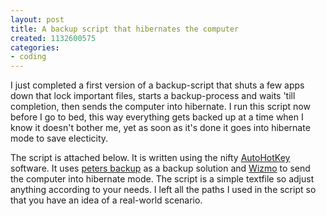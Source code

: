 ```yaml
---
layout: post
title: A backup script that hibernates the computer
created: 1132600575
categories:
- coding
---
```

<p>I just completed a first version of a backup-script that shuts a few apps down that lock important files, starts a backup-process and waits 'till completion, then sends the computer into hibernate. I run this script now before I go to bed, this way everything gets backed up at a time when I know it doesn't bother me, yet as soon as it's done it goes into hibernate mode to save electicity.</p><p>The script is attached below. It is written using the nifty <a title="Autohotkey scripting utility" href="http://www.autohotkey.com/">AutoHotKey</a> software. It uses <a title="Peters Backup" href="http://pbackup.sourceforge.net/">peters backup</a> as a backup solution and <a title="Wizmo hibernate utility" href="http://grc.com/wizmo/wizmo.htm">Wizmo</a> to send the computer into hibernate mode. The script is a simple textfile so adjust anything according to your needs. I left all the paths I used in the script so that you have an idea of a real-world scenario. </p>
